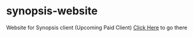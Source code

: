 # synopsis-website
Website for Synopsis client (Upcoming Paid Client)
[Click Here](widdwecat.github.io/synopsis-website/) to go there
